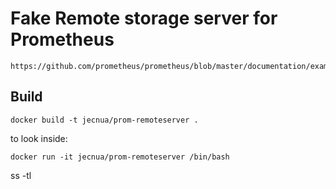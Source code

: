 # Fake Remote storage server for Prometheus

    https://github.com/prometheus/prometheus/blob/master/documentation/examples/remote_storage/README.md

## Build

    docker build -t jecnua/prom-remoteserver .

to look inside:

    docker run -it jecnua/prom-remoteserver /bin/bash

ss -tl
